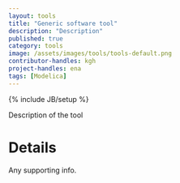 ```yaml
---
layout: tools
title: "Generic software tool"
description: "Description"
published: true
category: tools
image: /assets/images/tools/tools-default.png
contributor-handles: kgh
project-handles: ena
tags: [Modelica]
---
```

{% include JB/setup %}


Description of the tool

# Details

Any supporting info.

